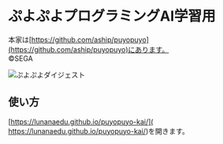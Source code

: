

# ぷよぷよプログラミングAI学習用
本家は[https://github.com/aship/puyopuyo](https://github.com/aship/puyopuyo)にあります。  
©️SEGA

![ぷよぷよダイジェスト](https://github.com/user-attachments/assets/9478f51b-3fca-4759-bf76-4aa00a514c85)


## 使い方
 [https://lunanaedu.github.io/puyopuyo-kai/]( https://lunanaedu.github.io/puyopuyo-kai/)を開きます。
